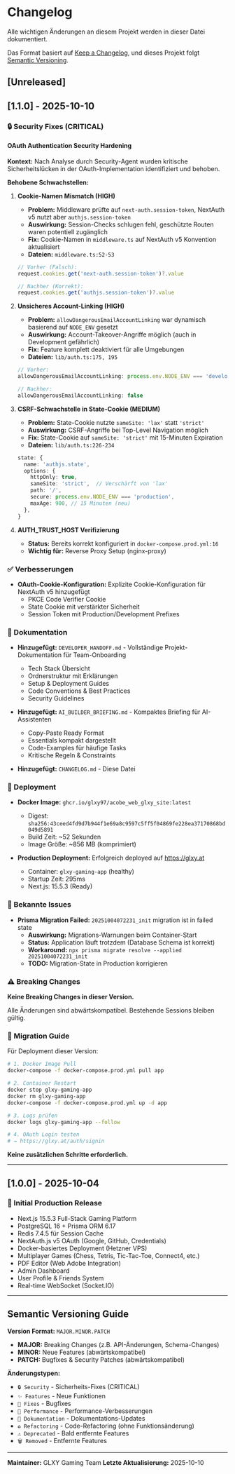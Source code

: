 # Changelog

Alle wichtigen Änderungen an diesem Projekt werden in dieser Datei dokumentiert.

Das Format basiert auf [Keep a Changelog](https://keepachangelog.com/de/1.0.0/),
und dieses Projekt folgt [Semantic Versioning](https://semver.org/lang/de/).

## [Unreleased]

## [1.1.0] - 2025-10-10

### 🔒 Security Fixes (CRITICAL)

#### OAuth Authentication Security Hardening
**Kontext:** Nach Analyse durch Security-Agent wurden kritische Sicherheitslücken in der OAuth-Implementation identifiziert und behoben.

**Behobene Schwachstellen:**

1. **Cookie-Namen Mismatch (HIGH)**
   - **Problem:** Middleware prüfte auf `next-auth.session-token`, NextAuth v5 nutzt aber `authjs.session-token`
   - **Auswirkung:** Session-Checks schlugen fehl, geschützte Routen waren potentiell zugänglich
   - **Fix:** Cookie-Namen in `middleware.ts` auf NextAuth v5 Konvention aktualisiert
   - **Dateien:** `middleware.ts:52-53`
   ```typescript
   // Vorher (Falsch):
   request.cookies.get('next-auth.session-token')?.value

   // Nachher (Korrekt):
   request.cookies.get('authjs.session-token')?.value
   ```

2. **Unsicheres Account-Linking (HIGH)**
   - **Problem:** `allowDangerousEmailAccountLinking` war dynamisch basierend auf `NODE_ENV` gesetzt
   - **Auswirkung:** Account-Takeover-Angriffe möglich (auch in Development gefährlich)
   - **Fix:** Feature komplett deaktiviert für alle Umgebungen
   - **Dateien:** `lib/auth.ts:175, 195`
   ```typescript
   // Vorher:
   allowDangerousEmailAccountLinking: process.env.NODE_ENV === 'development'

   // Nachher:
   allowDangerousEmailAccountLinking: false
   ```

3. **CSRF-Schwachstelle in State-Cookie (MEDIUM)**
   - **Problem:** State-Cookie nutzte `sameSite: 'lax'` statt `'strict'`
   - **Auswirkung:** CSRF-Angriffe bei Top-Level Navigation möglich
   - **Fix:** State-Cookie auf `sameSite: 'strict'` mit 15-Minuten Expiration
   - **Dateien:** `lib/auth.ts:226-234`
   ```typescript
   state: {
     name: 'authjs.state',
     options: {
       httpOnly: true,
       sameSite: 'strict',  // Verschärft von 'lax'
       path: '/',
       secure: process.env.NODE_ENV === 'production',
       maxAge: 900, // 15 Minuten (neu)
     },
   }
   ```

4. **AUTH_TRUST_HOST Verifizierung**
   - **Status:** Bereits korrekt konfiguriert in `docker-compose.prod.yml:16`
   - **Wichtig für:** Reverse Proxy Setup (nginx-proxy)

### ✅ Verbesserungen

- **OAuth-Cookie-Konfiguration:** Explizite Cookie-Konfiguration für NextAuth v5 hinzugefügt
  - PKCE Code Verifier Cookie
  - State Cookie mit verstärkter Sicherheit
  - Session Token mit Production/Development Prefixes

### 📝 Dokumentation

- **Hinzugefügt:** `DEVELOPER_HANDOFF.md` - Vollständige Projekt-Dokumentation für Team-Onboarding
  - Tech Stack Übersicht
  - Ordnerstruktur mit Erklärungen
  - Setup & Deployment Guides
  - Code Conventions & Best Practices
  - Security Guidelines

- **Hinzugefügt:** `AI_BUILDER_BRIEFING.md` - Kompaktes Briefing für AI-Assistenten
  - Copy-Paste Ready Format
  - Essentials kompakt dargestellt
  - Code-Examples für häufige Tasks
  - Kritische Regeln & Constraints

- **Hinzugefügt:** `CHANGELOG.md` - Diese Datei

### 🚀 Deployment

- **Docker Image:** `ghcr.io/glxy97/acobe_web_glxy_site:latest`
  - Digest: `sha256:43ceed4fd9d7b944f1e69a8c9597c5ff5f04869fe228ea37170868bd049d5891`
  - Build Zeit: ~52 Sekunden
  - Image Größe: ~856 MB (komprimiert)

- **Production Deployment:** Erfolgreich deployed auf https://glxy.at
  - Container: `glxy-gaming-app` (healthy)
  - Startup Zeit: 295ms
  - Next.js: 15.5.3 (Ready)

### 🐛 Bekannte Issues

- **Prisma Migration Failed:** `20251004072231_init` migration ist in failed state
  - **Auswirkung:** Migrations-Warnungen beim Container-Start
  - **Status:** Application läuft trotzdem (Database Schema ist korrekt)
  - **Workaround:** `npx prisma migrate resolve --applied 20251004072231_init`
  - **TODO:** Migration-State in Production korrigieren

### ⚠️ Breaking Changes

**Keine Breaking Changes in dieser Version.**

Alle Änderungen sind abwärtskompatibel. Bestehende Sessions bleiben gültig.

### 🔄 Migration Guide

Für Deployment dieser Version:

```bash
# 1. Docker Image Pull
docker-compose -f docker-compose.prod.yml pull app

# 2. Container Restart
docker stop glxy-gaming-app
docker rm glxy-gaming-app
docker-compose -f docker-compose.prod.yml up -d app

# 3. Logs prüfen
docker logs glxy-gaming-app --follow

# 4. OAuth Login testen
# → https://glxy.at/auth/signin
```

**Keine zusätzlichen Schritte erforderlich.**

---

## [1.0.0] - 2025-10-04

### 🎉 Initial Production Release

- Next.js 15.5.3 Full-Stack Gaming Platform
- PostgreSQL 16 + Prisma ORM 6.17
- Redis 7.4.5 für Session Cache
- NextAuth.js v5 OAuth (Google, GitHub, Credentials)
- Docker-basiertes Deployment (Hetzner VPS)
- Multiplayer Games (Chess, Tetris, Tic-Tac-Toe, Connect4, etc.)
- PDF Editor (Web Adobe Integration)
- Admin Dashboard
- User Profile & Friends System
- Real-time WebSocket (Socket.IO)

---

## Semantic Versioning Guide

**Version Format:** `MAJOR.MINOR.PATCH`

- **MAJOR:** Breaking Changes (z.B. API-Änderungen, Schema-Changes)
- **MINOR:** Neue Features (abwärtskompatibel)
- **PATCH:** Bugfixes & Security Patches (abwärtskompatibel)

**Änderungstypen:**

- `🔒 Security` - Sicherheits-Fixes (CRITICAL)
- `✨ Features` - Neue Funktionen
- `🐛 Fixes` - Bugfixes
- `🚀 Performance` - Performance-Verbesserungen
- `📝 Dokumentation` - Dokumentations-Updates
- `♻️ Refactoring` - Code-Refactoring (ohne Funktionsänderung)
- `⚠️ Deprecated` - Bald entfernte Features
- `🗑️ Removed` - Entfernte Features

---

**Maintainer:** GLXY Gaming Team
**Letzte Aktualisierung:** 2025-10-10
